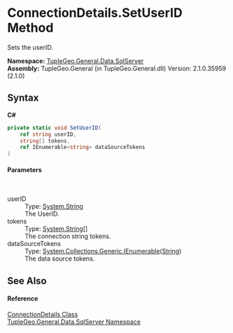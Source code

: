 # ConnectionDetails.SetUserID Method 
 

Sets the userID.

**Namespace:**&nbsp;<a href="N_TupleGeo_General_Data_SqlServer">TupleGeo.General.Data.SqlServer</a><br />**Assembly:**&nbsp;TupleGeo.General (in TupleGeo.General.dll) Version: 2.1.0.35959 (2.1.0)

## Syntax

**C#**<br />
``` C#
private static void SetUserID(
	ref string userID,
	string[] tokens,
	ref IEnumerable<string> dataSourceTokens
)
```


#### Parameters
&nbsp;<dl><dt>userID</dt><dd>Type: <a href="http://msdn2.microsoft.com/en-us/library/s1wwdcbf" target="_blank">System.String</a><br />The UserID.</dd><dt>tokens</dt><dd>Type: <a href="http://msdn2.microsoft.com/en-us/library/s1wwdcbf" target="_blank">System.String</a>[]<br />The connection string tokens.</dd><dt>dataSourceTokens</dt><dd>Type: <a href="http://msdn2.microsoft.com/en-us/library/9eekhta0" target="_blank">System.Collections.Generic.IEnumerable</a>(<a href="http://msdn2.microsoft.com/en-us/library/s1wwdcbf" target="_blank">String</a>)<br />The data source tokens.</dd></dl>

## See Also


#### Reference
<a href="T_TupleGeo_General_Data_SqlServer_ConnectionDetails">ConnectionDetails Class</a><br /><a href="N_TupleGeo_General_Data_SqlServer">TupleGeo.General.Data.SqlServer Namespace</a><br />